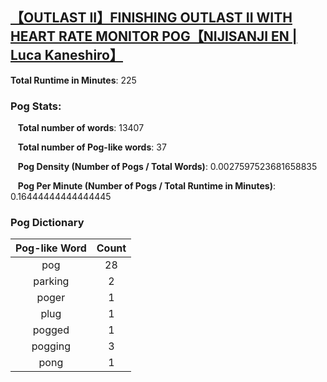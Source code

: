 ## [【OUTLAST II】FINISHING OUTLAST II WITH HEART RATE MONITOR POG【NIJISANJI EN | Luca Kaneshiro】](https://www.youtube.com/watch?v=P6YKkBCplDU)
**Total Runtime in Minutes**: 225

### **Pog Stats:**

&nbsp;&nbsp;&nbsp;**Total number of words**: 13407

&nbsp;&nbsp;&nbsp;**Total number of Pog-like words**: 37

&nbsp;&nbsp;&nbsp;**Pog Density (Number of Pogs / Total Words)**: 0.0027597523681658835

&nbsp;&nbsp;&nbsp;**Pog Per Minute (Number of Pogs / Total Runtime in Minutes)**: 0.16444444444444445

### **Pog Dictionary**
**Pog-like Word** | **Count**
:---: | :---:
pog | 28
parking | 2
poger | 1
plug | 1
pogged | 1
pogging | 3
pong | 1


